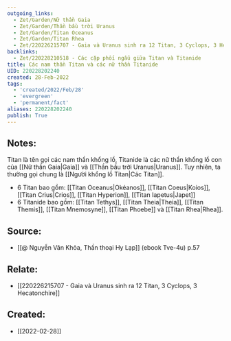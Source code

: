 ```yaml
---
outgoing_links:
  - Zet/Garden/Nữ thần Gaia
  - Zet/Garden/Thần bầu trời Uranus
  - Zet/Garden/Titan Oceanus
  - Zet/Garden/Titan Rhea
  - Zet/220226215707 - Gaia và Uranus sinh ra 12 Titan, 3 Cyclops, 3 Hecatonchire
backlinks:
  - Zet/220228210518 - Các cặp phối ngẫu giữa Titan và Titanide
title: Các nam thần Titan và các nữ thần Titanide
UID: 220228202240
created: 28-Feb-2022
tags:
  - 'created/2022/Feb/28'
  - 'evergreen'
  - 'permanent/fact'
aliases: 220228202240
publish: True
---
```

## Notes:
Titan là tên gọi các nam thần khổng lồ, Titanide là các nữ thần khổng lồ con của [[Nữ thần Gaia|Gaia]] và [[Thần bầu trời Uranus|Uranus]]. Tuy nhiên, ta thường gọi chung là [[Người khổng lồ Titan|Các Titan]].

- 6 Titan bao gồm: [[Titan Oceanus|Okéanos]], [[Titan Coeus|Koios]], [[Titan Crius|Crios]], [[Titan Hyperion]], [[Titan Iapetus|Japet]]
- 6 Titanide bao gồm: [[Titan Tethys]], [[Titan Theia|Theia]], [[Titan Themis]], [[Titan Mnemosyne]], [[Titan Phoebe]] và [[Titan Rhea|Rhea]].

## Source:
- [[@ Nguyễn Văn Khỏa, Thần thoại Hy Lạp]] (ebook Tve-4u) p.57

## Relate:
- [[220226215707 - Gaia và Uranus sinh ra 12 Titan, 3 Cyclops, 3 Hecatonchire]]

## Created:
- [[2022-02-28]]
